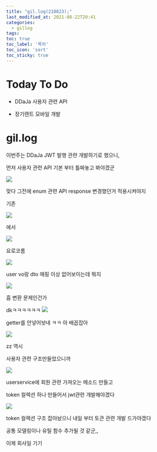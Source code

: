 ```yaml
---
title: "gil.log(210823);"
last_modified_at: 2021-08-22T20:41
categories: 
  - gillog
tags:
toc: true
toc_label: '목차'
toc_icon: 'sort'
toc_sticky: true
---
```

# Today To Do

- DDaJa 사용자 관련 API

- 장기렌트 모바일 개발


# gil.log

이번주는 DDaJa JWT 발행 관련 개발하기로 했으니,

먼저 사용자 관련 API 기본 부터 틀짜놓고 봐야겠군

![](https://images.velog.io/images/gillog/post/662d909b-6d27-4546-b138-8dce97406045/image.png)

맞다 그전에 enum 관련 API response 변경했던거 적용시켜야지

기존

![](https://images.velog.io/images/gillog/post/ad367189-e65d-4453-a0c0-f8b366f4a2b6/image.png)

에서


![](https://images.velog.io/images/gillog/post/978c9483-38d3-43c8-a06e-048cd29eed6a/image.png)

요로코롬


![](https://images.velog.io/images/gillog/post/d4bc2b40-d2ef-4c58-b933-d6570642d10d/image.png)

user vo랑 dto 매핑 이상 없어보이는데 뭐지

![](https://images.velog.io/images/gillog/post/97f8aef8-3d6b-4010-a0a9-eff518b2753f/image.png)

흠 변환 문제인건가

dkㅋㅋㅋㅋㅋㅋ
![](https://images.velog.io/images/gillog/post/90a07629-eaa6-46b6-bf92-658fe4ad17c5/image.png)

getter를 안넣어놧네 ㅋㅋ 아 배꼽잡아

![](https://images.velog.io/images/gillog/post/fa51ba09-eb24-43f7-a23f-f346cc762ca2/image.png)

zz 역시

사용자 관련 구조만들었으니까

![](https://images.velog.io/images/gillog/post/39b8b4f3-30aa-4342-b0f1-f4cc6dd53fda/image.png)

userservice에 회원 관련 가져오는 메소드 만들고

token 컬렉션 하나 만들어서 jwt관련 개발해야겠다

![](https://images.velog.io/images/gillog/post/c8730e15-0bb5-42b9-9e80-4c6bf8985e3d/image.png)

token 컬렉션 구조 잡아놨으니 내일 부터 토큰 관련 개발 드가야겠다

공통 모델링이나 유틸 함수 추가될 것 같군,,

이제 회사일 기기